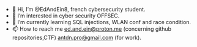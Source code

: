 - 👋 Hi, I’m @EdAndEin8, french cybersecurity student.
- 👀 I’m interested in cyber security OFFSEC.
- 🌱 I’m currently learning SQL injections, WLAN conf and race condition.
- 📫 How to reach me ed.and.ein@proton.me (concerning github repositories,CTF)
  antdn.pro@gmail.com (for work).

<!---
EdAndEin8/EdAndEin8 is a ✨ special ✨ repository because its `README.md` (this file) appears on your GitHub profile.
You can click the Preview link to take a look at your changes.
--->
